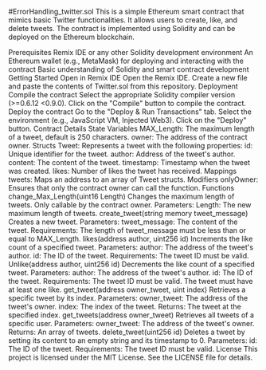 #ErrorHandling_twitter.sol
This is a simple Ethereum smart contract that mimics basic Twitter functionalities. It allows users to create, like, and delete tweets. The contract is implemented using Solidity and can be deployed on the Ethereum blockchain.

Prerequisites
Remix IDE or any other Solidity development environment
An Ethereum wallet (e.g., MetaMask) for deploying and interacting with the contract
Basic understanding of Solidity and smart contract development
Getting Started
Open in Remix IDE
Open the Remix IDE.
Create a new file and paste the contents of Twitter.sol from this repository.
Deployment
Compile the contract
Select the appropriate Solidity compiler version (>=0.6.12 <0.9.0).
Click on the "Compile" button to compile the contract.
Deploy the contract
Go to the "Deploy & Run Transactions" tab.
Select the environment (e.g., JavaScript VM, Injected Web3).
Click on the "Deploy" button.
Contract Details
State Variables
MAX_Length: The maximum length of a tweet, default is 250 characters.
owner: The address of the contract owner.
Structs
Tweet: Represents a tweet with the following properties:
id: Unique identifier for the tweet.
author: Address of the tweet's author.
content: The content of the tweet.
timestamp: Timestamp when the tweet was created.
likes: Number of likes the tweet has received.
Mappings
tweets: Maps an address to an array of Tweet structs.
Modifiers
onlyOwner: Ensures that only the contract owner can call the function.
Functions
change_Max_Length(uint16 Length)
Changes the maximum length of tweets.
Only callable by the contract owner.
Parameters:
Length: The new maximum length of tweets.
create_tweet(string memory tweet_message)
Creates a new tweet.
Parameters:
tweet_message: The content of the tweet.
Requirements:
The length of tweet_message must be less than or equal to MAX_Length.
likes(address author, uint256 id)
Increments the like count of a specified tweet.
Parameters:
author: The address of the tweet's author.
id: The ID of the tweet.
Requirements:
The tweet ID must be valid.
Unlike(address author, uint256 id)
Decrements the like count of a specified tweet.
Parameters:
author: The address of the tweet's author.
id: The ID of the tweet.
Requirements:
The tweet ID must be valid.
The tweet must have at least one like.
get_tweet(address owner_tweet, uint index)
Retrieves a specific tweet by its index.
Parameters:
owner_tweet: The address of the tweet's owner.
index: The index of the tweet.
Returns:
The tweet at the specified index.
get_tweets(address owner_tweet)
Retrieves all tweets of a specific user.
Parameters:
owner_tweet: The address of the tweet's owner.
Returns:
An array of tweets.
delete_tweet(uint256 id)
Deletes a tweet by setting its content to an empty string and its timestamp to 0.
Parameters:
id: The ID of the tweet.
Requirements:
The tweet ID must be valid.
License
This project is licensed under the MIT License. See the LICENSE file for details.


